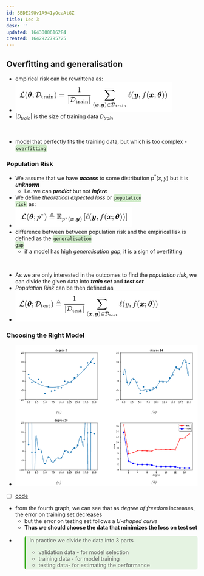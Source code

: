 ```yaml
---
id: SBDE29Uv1A941yOcaAtGZ
title: Lec 3
desc: ''
updated: 1643000616284
created: 1642922795725
---
```

## Overfitting and generalisation

- empirical risk can be rewrittena as:
- ![empirical risk](/assets/images/2022-01-17-11-44-05.png)
- $|D_{train}|$ is the size of training data $D_{train}$

<br>

- model that perfectly fits the training
data, but which is too complex - <code style="background-color: #43b02a40; padding:3px 2px; border-radius: 5px">overfitting</code>

### Population Risk

- We assume that we have **_access_** to some distribution $p^*(x,y)$ but it is **_unknown_**
  - i.e. we can **_predict_** but not **_infere_**
- We define *theoretical expected loss* or <code style="background-color: #43b02a40; padding:3px 2px; border-radius: 5px">population risk</code> as:
- ![population risk](/assets/images/2022-01-17-11-57-17.png)
- difference between between population risk and the empirical lisk is defined as the <code style="background-color: #43b02a40; padding:3px 2px; border-radius: 5px">generalisation gap</code>
  - if a model has high *generalisation gap*, it is a sign of overfitting
  
<br>

- As we are only interested in the outcomes to find the *population risk*, we can divide the given data into **_train set_** and **_test set_**
- *Population Risk* can be then defined as
- ![PR on test set](/assets/images/2022-01-17-12-02-33.png)

### Choosing the Right Model

- ![Graphs](/assets/images/2022-01-17-12-11-11.png)
- [ ] [code](https://github.com/probml/pyprobml/blob/master/scripts/linreg_poly_vs_degree.py)
- from the fourth graph, we can see that as *degree of freedom* increases, the error on training set decreases
  - but the error on testing set follows a *U-shaped curve*
  - **Thus we should choose the data that minimizes the loss on test set**
- <blockquote style="background-color: #43b02a20; padding:3px 2px; border-radius: 5px; border-left: 0.25em solid #43b02a; padding-left: 0.75em">In practice we divide the data into 3 parts<ul><li>validation data - for model selection</li><li>training data - for model training</li><li>testing data- for estimating the performance</li></ul> </blockquote>
